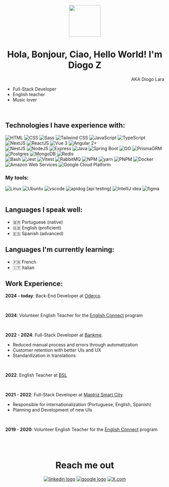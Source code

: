 <p align="center">
  <img width="100" src="https://github.com/user-attachments/assets/e9407324-7e2b-4971-a0ae-b9ca96e745e9"/>
</p>

<h1 align="center">Hola, Bonjour, Ciao, Hello World! I'm Diogo Z</h1>
<p align="right">AKA Diogo Lara</p>

- Full-Stack Developer
- English teacher
- Music lover 

<br/>

## Technologies I have experience with:

<div>
  <img src="https://skills-icons.vercel.app/api/icons?i=html" title="HTML"/>
  <img src="https://skills-icons.vercel.app/api/icons?i=css" title="CSS"/>
  <img src="https://skills-icons.vercel.app/api/icons?i=sass" title="Sass" />
  <img src="https://skills-icons.vercel.app/api/icons?i=tailwindcss" title="Tailwind CSS" />
  <img src="https://skills-icons.vercel.app/api/icons?i=js" title="JavaScript" />
  <img src="https://skills-icons.vercel.app/api/icons?i=ts" title="TypeScript" />
  <img src="https://skills-icons.vercel.app/api/icons?i=nextjs" title="NextJS" />
  <img src="https://skills-icons.vercel.app/api/icons?i=react" title="ReactJS" />
  <img src="https://skills-icons.vercel.app/api/icons?i=vue" title="Vue 3" />
  <img src="https://skills-icons.vercel.app/api/icons?i=angular" title="Angular 2+" />
</div>
<div>
  <img src="https://skills-icons.vercel.app/api/icons?i=nestjs" title="NestJS" />
  <img src="https://skills-icons.vercel.app/api/icons?i=nodejs" title="NodeJS" />
  <img src="https://skills-icons.vercel.app/api/icons?i=express" title="Express" />
  <img src="https://skills-icons.vercel.app/api/icons?i=java" title="Java" />
  <img src="https://skills-icons.vercel.app/api/icons?i=spring" title="Spring Boot" />
  <img src="https://skills-icons.vercel.app/api/icons?i=go" title="GO" />
  <img src="https://skills-icons.vercel.app/api/icons?i=prisma" title="PrismaORM" />
  <img src="https://skills-icons.vercel.app/api/icons?i=postgresql" title="Postgres" />
  <img src="https://skills-icons.vercel.app/api/icons?i=mongodb" title="MongoDB" />
  <img src="https://skills-icons.vercel.app/api/icons?i=redis" title="Redis" />
</div>
<div>
  <img src="https://skills-icons.vercel.app/api/icons?i=bash" title="Bash" />
  <img src="https://skills-icons.vercel.app/api/icons?i=jest" title="Jest" />
  <img src="https://skills-icons.vercel.app/api/icons?i=vitest" title="Vitest" />
  <img src="https://skills-icons.vercel.app/api/icons?i=rabbitmq" title="RabbitMQ" />
  <img src="https://skills-icons.vercel.app/api/icons?i=npm" title="NPM" />
  <img src="https://skills-icons.vercel.app/api/icons?i=yarn" title="yarn" />
  <img src="https://skills-icons.vercel.app/api/icons?i=pnpm" title="PNPM" />
  <img src="https://skills-icons.vercel.app/api/icons?i=docker" title="Docker" />
  <img src="https://skills-icons.vercel.app/api/icons?i=aws" title="Amazon Web Services" />
  <img src="https://skills-icons.vercel.app/api/icons?i=gcp" title="Google Cloud Platform" />
</div>

### My tools:

<div>
  <img src="https://skills-icons.vercel.app/api/icons?i=linux" title="Linux"/>
  <img src="https://skills-icons.vercel.app/api/icons?i=ubuntu" title="Ubuntu"/>
  <img src="https://skills-icons.vercel.app/api/icons?i=vscode" title="vscode"/>
  <img src="https://skills-icons.vercel.app/api/icons?i=apidog" title="apidog [api testing]"/>
  <img src="https://skills-icons.vercel.app/api/icons?i=intellijidea" title="IntelliJ idea"/>
  <img src="https://skills-icons.vercel.app/api/icons?i=figma" title="figma"/>
</div>

<br/>

## Languages I speak well:

- 🇧🇷 Portuguese (native)
- 🇬🇧 English (proficient)
- 🇪🇸 Spanish (advanced)

## Languages I'm currently learning:
- 🇫🇷 French
- 🇮🇹 Italian


## Work Experience:

**2024 - today**: Back-End Developer at [Oderço](https://oderco.com.br).

<br/>

**2024**: Volunteer English Teacher for the [English Connect](https://www.englishconnect.org/) program

<br/>

**2022 - 2024**: Full-Stack Developer at [Bankme](https://bankme.tech).
- Reduced manual process and errors through automatization
- Customer retention with better UIs and UX
- Standardization in translations

<br/>

**2022**: English Teacher at [BSL](https://www.bslidiomas.com.br/)

<br/>

**2021 - 2022**: Full-Stack Developer at [Maptriz Smart City](https://www.maptriz.com.br/contato/).
- Responsible for internationalization (Portuguese, English, Spanish)
- Planning and Development of new UIs

<br/>

**2019 - 2020**: Volunteer English Teacher for the [English Connect](https://www.englishconnect.org/) program

<br/>


<br/>

<h1 align="center">Reach me out</h1>

<div align="center">
  <a href="https://linkedin.com/in/diogo-lara" target="_blank"><img src="https://skills-icons.vercel.app/api/icons?i=linkedin" alt="linkedin logo" /></a>
  <a href="mailto:diogo.lara.dev@gmail.com" target="_blank"><img src="https://skills-icons.vercel.app/api/icons?i=gmail" alt="google logo" /></a>
  <a href="https://x.com/diogozdev" target="_blank"><img src="https://skills-icons.vercel.app/api/icons?i=x" alt="X.com" /></a>
</div>
